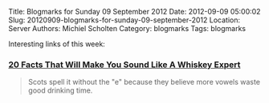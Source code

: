 Title: Blogmarks for Sunday 09 September 2012
Date: 2012-09-09 05:00:02
Slug: 20120909-blogmarks-for-sunday-09-september-2012
Location: Server
Authors: Michiel Scholten
Category: blogmarks
Tags: blogmarks

<p>Interesting links of this week:</p>
<h3><a href="http://www.businessinsider.com/20-facts-that-will-make-you-sound-like-a-whiskey-expert-2012-9?op=1">20 Facts That Will Make You Sound Like A Whiskey Expert</a></h3>
<blockquote>Scots spell it without the "e" because they believe more vowels waste good drinking time.</blockquote>